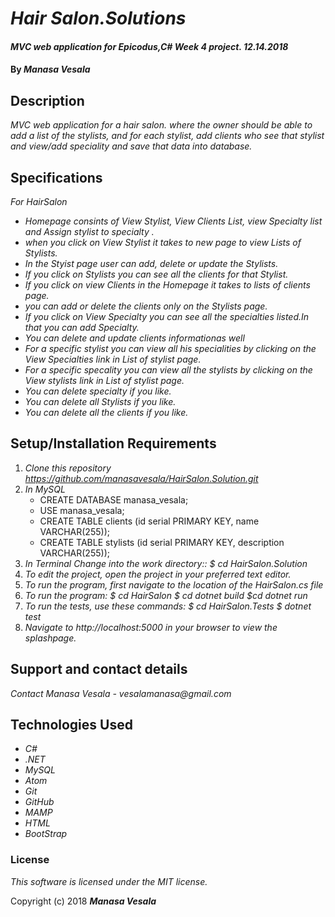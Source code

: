 # _Hair Salon.Solutions_

#### _MVC web application for Epicodus,C# Week 4 project. 12.14.2018_

#### By _**Manasa Vesala**_

## Description

_MVC web application for a hair salon. where the  owner should be able to add a list of the stylists, and for each stylist, add clients who see that stylist and view/add speciality and save that data into database._

## Specifications

_For HairSalon_

* _Homepage consints of View Stylist, View Clients List, view Specialty list and Assign stylist to specialty ._
* _when you click on View Stylist it takes to new page to view Lists of Stylists._
* _In the Styist page user can add, delete or update the Stylists._ 
* _If you click on Stylists you can see all the clients for that Stylist._
* _If you click on view Clients in the Homepage it takes to lists of clients page._
* _you can add or delete the clients only on the Stylists page._
* _If you click on View Specialty you can see all the specialties listed.In that you can add Specialty._
* _You can delete and update clients informationas well_
* _For a specific stylist you can view all his specialities by clicking on the View Specialties link in List of stylist page._
* _For a specific specality you can view all the stylists by clicking on the View stylists link in List of stylist page._
* _You can delete specialty if you like._
* _You can delete all Stylists if you like._
* _You can delete all the clients if you like._

## Setup/Installation Requirements

1. _Clone this repository https://github.com/manasavesala/HairSalon.Solution.git_
2. _In MySQL_
   * CREATE DATABASE manasa_vesala;
   * USE manasa_vesala;
   * CREATE TABLE clients (id serial PRIMARY KEY, name VARCHAR(255));
   * CREATE TABLE stylists (id serial PRIMARY KEY, description VARCHAR(255));
3. _In Terminal Change into the work directory:: $ cd HairSalon.Solution_
4. _To edit the project, open the project in your preferred text editor._
5. _To run the program, first navigate to the location of the HairSalon.cs file_ 
6. _To run the program: $ cd HairSalon $ cd dotnet build $cd dotnet run_
7. _To run the tests, use these commands: $ cd HairSalon.Tests $ dotnet test_
8. _Navigate to http://localhost:5000 in your browser to view the splashpage._

## Support and contact details

_Contact Manasa Vesala - vesalamanasa@gmail.com_


## Technologies Used

* _C#_
* _.NET_
* _MySQL_
* _Atom_
* _Git_
* _GitHub_
* _MAMP_
* _HTML_
* _BootStrap_

### License

*This software is licensed under the MIT license.*

Copyright (c) 2018 **_Manasa Vesala_**